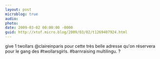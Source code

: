 ```yaml
---
layout: post
microblog: true
audio: 
photo: 
date: 2009-03-02 00:00:00 -0000
guid: http://xtof.micro.blog/2009/03/02/t1269407924.html
---
```

give 1 twollars @claireinparis pour cette très belle adresse qu'on réservera pour le gang des #twollarsgirls. #barnraising multilingu. ?
